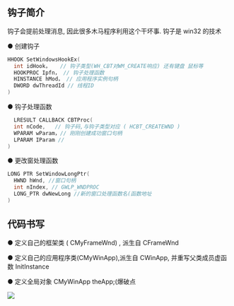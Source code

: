 ## 钩子简介

钩子会提前处理消息, 因此很多木马程序利用这个干坏事. 钩子是 win32 的技术

● 创建钩子

```cpp
HHOOK SetWindowsHookEx(
  int idHook，   // 钩子类型(WH_CBT对WM_CREATE响应) 还有键盘 鼠标等
  HOOKPROC Ipfn， // 钩子处理函数
  HINSTANCE hMod， // 应用程序实例句柄
  DWORD dwThreadId // 线程ID
)
```

● 钩子处理函数

```cpp
  LRESULT CALLBACK CBTProc(
  int nCode,   // 钩子码,与钩子类型对应 ( HCBT_CREATEWND )
  WPARAM wParam，// 刚刚创建成功窗口句柄
  LPARAM IParam //
)
```

● 更改窗处理函数

```cpp
LONG PTR SetWindowLongPtr(
  HWND hWnd, //窗口句柄
  int nIndex, // GWLP_WNDPROC
  LONG_PTR dwNewLong //新的窗口处理函数名(函数地址
)
```

## 代码书写

● 定义自己的框架类 ( CMyFrameWnd) , 派生自 CFrameWnd

● 定义自己的应用程序类(CMyWinApp),派生自 CWinApp, 并重写父类成员虚函数 InitInstance

● 定义全局对象 CMyWinApp theApp;(爆破点

![](https://pic.yuelili.com/i/1/20221214-AC6FKvfqhbcv6JgU.png)
